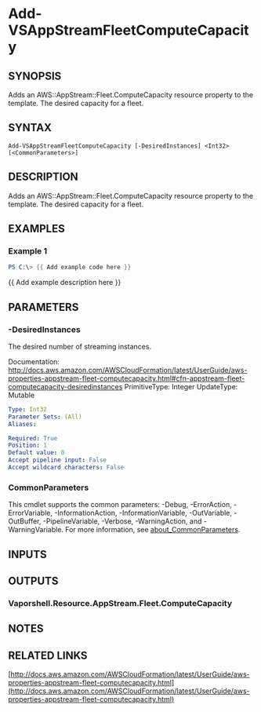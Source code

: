# Add-VSAppStreamFleetComputeCapacity

## SYNOPSIS
Adds an AWS::AppStream::Fleet.ComputeCapacity resource property to the template.
The desired capacity for a fleet.

## SYNTAX

```
Add-VSAppStreamFleetComputeCapacity [-DesiredInstances] <Int32> [<CommonParameters>]
```

## DESCRIPTION
Adds an AWS::AppStream::Fleet.ComputeCapacity resource property to the template.
The desired capacity for a fleet.

## EXAMPLES

### Example 1
```powershell
PS C:\> {{ Add example code here }}
```

{{ Add example description here }}

## PARAMETERS

### -DesiredInstances
The desired number of streaming instances.

Documentation: http://docs.aws.amazon.com/AWSCloudFormation/latest/UserGuide/aws-properties-appstream-fleet-computecapacity.html#cfn-appstream-fleet-computecapacity-desiredinstances
PrimitiveType: Integer
UpdateType: Mutable

```yaml
Type: Int32
Parameter Sets: (All)
Aliases:

Required: True
Position: 1
Default value: 0
Accept pipeline input: False
Accept wildcard characters: False
```

### CommonParameters
This cmdlet supports the common parameters: -Debug, -ErrorAction, -ErrorVariable, -InformationAction, -InformationVariable, -OutVariable, -OutBuffer, -PipelineVariable, -Verbose, -WarningAction, and -WarningVariable. For more information, see [about_CommonParameters](http://go.microsoft.com/fwlink/?LinkID=113216).

## INPUTS

## OUTPUTS

### Vaporshell.Resource.AppStream.Fleet.ComputeCapacity
## NOTES

## RELATED LINKS

[http://docs.aws.amazon.com/AWSCloudFormation/latest/UserGuide/aws-properties-appstream-fleet-computecapacity.html](http://docs.aws.amazon.com/AWSCloudFormation/latest/UserGuide/aws-properties-appstream-fleet-computecapacity.html)

